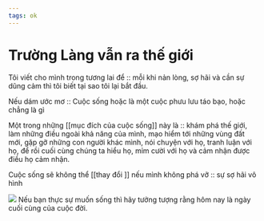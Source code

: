 ```yaml
---
tags: ok
---
```


# Trường Làng vẫn ra thế giới



Tôi viết cho mình trong tương lai để :: mỗi khi nản lòng, sợ hãi và cần sự dũng cảm thì tôi biết tại sao tôi lại bắt đầu.


Nếu dám ước mơ :: Cuộc sống hoặc là một cuộc phưu lưu táo bạo, hoặc chẳng là gì

Một trong những [[mục đích của cuộc sống]] này là :: khám phá thế giới, làm những điều ngoài khả năng của mình, mạo hiểm tới những vùng đất mới, gặp gỡ những con người khác mình, nói chuyện với họ, tranh luận với họ, để rồi cuối cùng chúng ta hiểu họ, mỉm cười với họ và cảm nhận được điều họ cảm nhận.

Cuộc sống sẽ không thể [[thay đổi ]] nếu mình không phá vỡ :: sự sợ hãi vô hình

![](https://i.imgur.com/4A3jUZl.png)
Nếu bạn thực sự muốn sống thì hãy tưởng tượng rằng hôm nay là ngày cuối cùng của cuộc đời.
